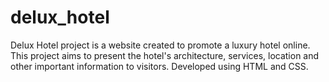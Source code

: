 # delux_hotel
Delux Hotel project is a website created to promote a luxury hotel online. This project aims to present the hotel's architecture, services, location and other important information to visitors. Developed using HTML and CSS.
